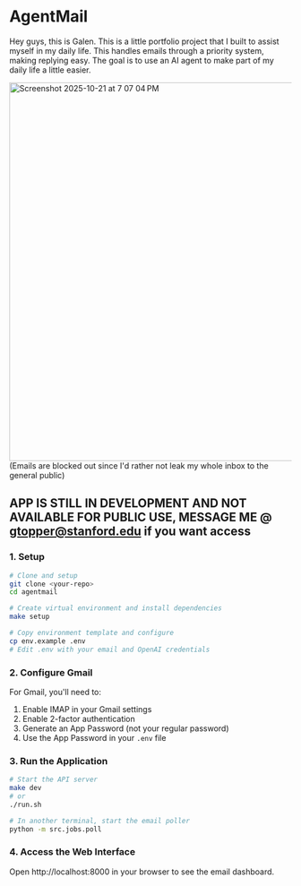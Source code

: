 # AgentMail

Hey guys, this is Galen. This is a little portfolio project that I built to assist myself in my daily life. This handles emails through a priority system, making replying easy. The goal is to use an AI agent to make part of my daily life a little easier. 

<img width="1434" height="676" alt="Screenshot 2025-10-21 at 7 07 04 PM" src="https://github.com/user-attachments/assets/4bb90c73-72f1-4edd-acb2-1d3c30416010" />
(Emails are blocked out since I'd rather not leak my whole inbox to the general public)

## APP IS STILL IN DEVELOPMENT AND NOT AVAILABLE FOR PUBLIC USE, MESSAGE ME @ gtopper@stanford.edu if you want access

### 1. Setup

```bash
# Clone and setup
git clone <your-repo>
cd agentmail

# Create virtual environment and install dependencies
make setup

# Copy environment template and configure
cp env.example .env
# Edit .env with your email and OpenAI credentials
```

### 2. Configure Gmail

For Gmail, you'll need to:
1. Enable IMAP in your Gmail settings
2. Enable 2-factor authentication
3. Generate an App Password (not your regular password)
4. Use the App Password in your `.env` file

### 3. Run the Application

```bash
# Start the API server
make dev
# or
./run.sh

# In another terminal, start the email poller
python -m src.jobs.poll
```

### 4. Access the Web Interface

Open http://localhost:8000 in your browser to see the email dashboard.
```
